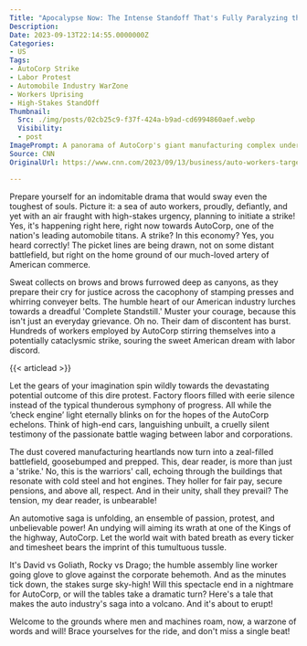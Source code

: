 ```yaml
---
Title: "Apocalypse Now: The Intense Standoff That's Fully Paralyzing the Auto Industry!"
Description: 
Date: 2023-09-13T22:14:55.0000000Z
Categories:
- US
Tags:
- AutoCorp Strike
- Labor Protest
- Automobile Industry WarZone
- Workers Uprising
- High-Stakes StandOff
Thumbnail:
  Src: ./img/posts/02cb25c9-f37f-424a-b9ad-cd6994860aef.webp
  Visibility:
  - post
ImagePrompt: A panorama of AutoCorp's giant manufacturing complex under a heavy grey sky, with throngs of workers at the gate hoisting placards, their faces etched with determination and fury. The usually buzzing factory now stands ominously silent, encapsulating the calm before a storm.
Source: CNN
OriginalUrl: https://www.cnn.com/2023/09/13/business/auto-workers-targeted-strike-plan/index.html

---
```

Prepare yourself for an indomitable drama that would sway even the toughest of souls. Picture it: a sea of auto workers, proudly, defiantly, and yet with an air fraught with high-stakes urgency, planning to initiate a strike! Yes, it's happening right here, right now towards AutoCorp, one of the nation's leading automobile titans. A strike? In this economy? Yes, you heard correctly! The picket lines are being drawn, not on some distant battlefield, but right on the home ground of our much-loved artery of American commerce.

Sweat collects on brows and brows furrowed deep as canyons, as they prepare their cry for justice across the cacophony of stamping presses and whirring conveyer belts. The humble heart of our American industry lurches towards a dreadful 'Complete Standstill.' Muster your courage, because this isn't just an everyday grievance. Oh no. Their dam of discontent has burst. Hundreds of workers employed by AutoCorp stirring themselves into a potentially cataclysmic strike, souring the sweet American dream with labor discord.

{{< articlead >}}

Let the gears of your imagination spin wildly towards the devastating potential outcome of this dire protest. Factory floors filled with eerie silence instead of the typical thunderous symphony of progress. All while the ‘check engine’ light eternally blinks on for the hopes of the AutoCorp echelons. Think of high-end cars, languishing unbuilt, a cruelly silent testimony of the passionate battle waging between labor and corporations.

The dust covered manufacturing heartlands now turn into a zeal-filled battlefield, goosebumped and prepped. This, dear reader, is more than just a 'strike.' No, this is the warriors' call, echoing through the buildings that resonate with cold steel and hot engines. They holler for fair pay, secure pensions, and above all, respect. And in their unity, shall they prevail? The tension, my dear reader, is unbearable!

An automotive saga is unfolding, an ensemble of passion, protest, and unbelievable power! An undying will aiming its wrath at one of the Kings of the highway, AutoCorp. Let the world wait with bated breath as every ticker and timesheet bears the imprint of this tumultuous tussle.

It's David vs Goliath, Rocky vs Drago; the humble assembly line worker going glove to glove against the corporate behemoth. And as the minutes tick down, the stakes surge sky-high! Will this spectacle end in a nightmare for AutoCorp, or will the tables take a dramatic turn? Here's a tale that makes the auto industry's saga into a volcano. And it's about to erupt!

Welcome to the grounds where men and machines roam, now, a warzone of words and will! Brace yourselves for the ride, and don't miss a single beat!